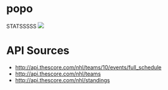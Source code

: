 popo
====

STATSSSSS
![](https://s3.amazonaws.com/snaps.michaelwarkentin.com/0.0.0.08000index.html_20140319_101303_20140319_101317.png)

API Sources
===========

* http://api.thescore.com/nhl/teams/10/events/full_schedule
* http://api.thescore.com/nhl/teams
* http://api.thescore.com/nhl/standings
